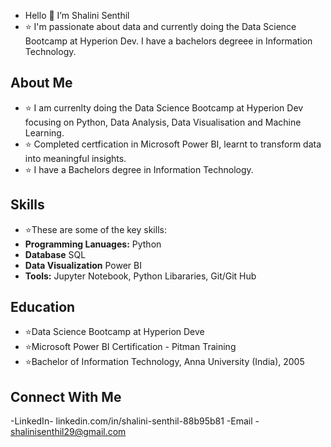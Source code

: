 -  Hello 👋 I’m Shalini Senthil
- ⭐ I'm passionate about data and currently doing the Data Science Bootcamp at Hyperion Dev. I have a bachelors degreee in Information Technology.

## About Me
- ⭐ I am currenlty doing the Data Science Bootcamp at Hyperion Dev focusing on Python, Data Analysis, Data Visualisation and Machine Learning.
- ⭐ Completed certfication in Microsoft Power BI, learnt to transform data into meaningful insights.
- ⭐ I have a Bachelors degree in Information Technology.

## Skills
- ⭐These are some of the key skills:
- **Programming Lanuages:** Python
- **Database** SQL
- **Data Visualization** Power BI
- **Tools:** Jupyter Notebook, Python Libararies, Git/Git Hub

## Education 
- ⭐Data Science Bootcamp at Hyperion Deve
- ⭐Microsoft Power BI Certification - Pitman Training
- ⭐Bachelor of Information Technology, Anna University (India), 2005

## Connect With Me 
-LinkedIn-  linkedin.com/in/shalini-senthil-88b95b81
-Email - shalinisenthil29@gmail.com


<!---
Shal2903/Shal2903 is a ✨ special ✨ repository because its `README.md` (this file) appears on your GitHub profile.
You can click the Preview link to take a look at your changes.
--->
